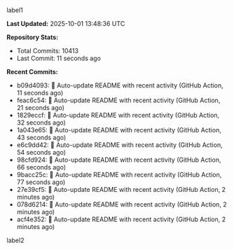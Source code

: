 
label1 
<!-- ACTIVITY_START -->
**Last Updated:** 2025-10-01 13:48:36 UTC

**Repository Stats:**
- Total Commits: 10413
- Last Commit: 11 seconds ago

**Recent Commits:**
- b09d4093: 🤖 Auto-update README with recent activity (GitHub Action, 11 seconds ago)
- feac6c54: 🤖 Auto-update README with recent activity (GitHub Action, 21 seconds ago)
- 1829eccf: 🤖 Auto-update README with recent activity (GitHub Action, 32 seconds ago)
- 1a043e65: 🤖 Auto-update README with recent activity (GitHub Action, 43 seconds ago)
- e6c9dd42: 🤖 Auto-update README with recent activity (GitHub Action, 54 seconds ago)
- 98cfd924: 🤖 Auto-update README with recent activity (GitHub Action, 66 seconds ago)
- 9bacc25c: 🤖 Auto-update README with recent activity (GitHub Action, 77 seconds ago)
- 27e39cf5: 🤖 Auto-update README with recent activity (GitHub Action, 2 minutes ago)
- 078d6214: 🤖 Auto-update README with recent activity (GitHub Action, 2 minutes ago)
- acf4e352: 🤖 Auto-update README with recent activity (GitHub Action, 2 minutes ago)
<!-- ACTIVITY_END -->

label2
